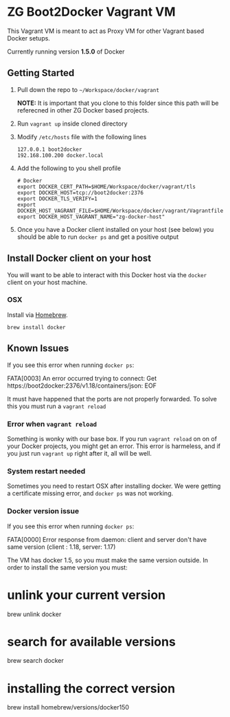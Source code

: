 # ZG Boot2Docker Vagrant VM

This Vagrant VM is meant to act as Proxy VM for other Vagrant based Docker setups.

Currently running version **1.5.0** of Docker

## Getting Started

1. Pull down the repo to `~/Workspace/docker/vagrant`

    **NOTE:** It is important that you clone to this folder since this path will be referecned in other ZG Docker based projects.

2. Run `vagrant up` inside cloned directory
3. Modify `/etc/hosts` file with the following lines

    ```
    127.0.0.1 boot2docker
    192.168.100.200 docker.local
    ```

4. Add the following to you shell profile

    ```
    # Docker
    export DOCKER_CERT_PATH=$HOME/Workspace/docker/vagrant/tls
    export DOCKER_HOST=tcp://boot2docker:2376
    export DOCKER_TLS_VERIFY=1
    export DOCKER_HOST_VAGRANT_FILE=$HOME/Workspace/docker/vagrant/Vagrantfile
    export DOCKER_HOST_VAGRANT_NAME="zg-docker-host"
    ```

5. Once you have a Docker client installed on your host (see below) you should be able to run `docker ps` and get a positive output

## Install Docker client on your host

You will want to be able to interact with this Docker host via the `docker` client on your host machine.

### OSX

Install via [Homebrew](http://brew.sh/).

```
brew install docker
```

## Known Issues

If you see this error when running `docker ps`:

   FATA[0003] An error occurred trying to connect: Get https://boot2docker:2376/v1.18/containers/json: EOF

It must have happened that the ports are not properly forwarded. 
To solve this you must run a `vagrant reload`

### Error when `vagrant reload`

Something is wonky with our base box. If you run `vagrant reload` on on of your Docker projects, you might get an error. This error is harmeless, and if you just run `vagrant up` right after it, all will be well.

### System restart needed

Sometimes you need to restart OSX after installing docker. We were getting a certificate missing error, and `docker ps` was not working.

### Docker version issue

If you see this error when running `docker ps`:

   FATA[0000] Error response from daemon: client and server don't have same version (client : 1.18, server: 1.17)

The VM has docker 1.5, so you must make the same version outside. In order to install the same version you must:
   
   # unlink your current version
   brew unlink docker
   # search for available versions
   brew search docker
   # installing the correct version
   brew install homebrew/versions/docker150






